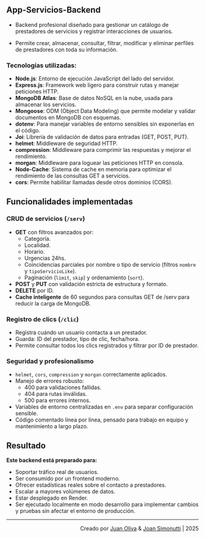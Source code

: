 ## App-Servicios-Backend

- Backend profesional diseñado para gestionar un catálogo de prestadores de servicios y registrar interacciones de usuarios.

- Permite crear, almacenar, consultar, filtrar, modificar y eliminar perfiles de prestadores con toda su información.

### Tecnologías utilizadas:

- **Node.js**: Entorno de ejecución JavaScript del lado del servidor.
- **Express.js**: Framework web ligero para construir rutas y manejar peticiones HTTP.
- **MongoDB Atlas**: Base de datos NoSQL en la nube, usada para almacenar los servicios.
- **Mongoose**: ODM (Object Data Modeling) que permite modelar y validar documentos en MongoDB con esquemas.
- **dotenv**: Para manejar variables de entorno sensibles sin exponerlas en el código.
- **Joi**: Librería de validación de datos para entradas (GET, POST, PUT).
- **helmet**: Middleware de seguridad HTTP.
- **compression**: Middleware para comprimir las respuestas y mejorar el rendimiento.
- **morgan**: Middleware para loguear las peticiones HTTP en consola.
- **Node-Cache**: Sistema de cache en memoria para optimizar el rendimiento de las consultas GET a servicios.
- **cors**: Permite habilitar llamadas desde otros dominios (CORS).

## Funcionalidades implementadas

### CRUD de servicios (`/serv`)

- **GET** con filtros avanzados por:
  - Categoría.
  - Localidad.
  - Horario.
  - Urgencias 24hs.
  - Coincidencias parciales por nombre o tipo de servicio (filtros `nombre` y `tipoServicioLike`).
  - Paginación (`limit`, `skip`) y ordenamiento (`sort`).
- **POST** y **PUT** con validación estricta de estructura y formato.
- **DELETE** por ID.
- **Cache inteligente** de 60 segundos para consultas GET de /serv para reducir la carga de MongoDB.

### Registro de clics (`/clic`)

- Registra cuándo un usuario contacta a un prestador.
- Guarda: ID del prestador, tipo de clic, fecha/hora.
- Permite consultar todos los clics registrados y filtrar por ID de prestador.

### Seguridad y profesionalismo

- `helmet`, `cors`, `compression` y `morgan` correctamente aplicados.
- Manejo de errores robusto:
  - 400 para validaciones fallidas.
  - 404 para rutas inválidas.
  - 500 para errores internos.
- Variables de entorno centralizadas en `.env` para separar configuración sensible.
- Código comentado línea por línea, pensado para trabajo en equipo y mantenimiento a largo plazo.

## Resultado

**Este backend está preparado para:**

- Soportar tráfico real de usuarios.
- Ser consumido por un frontend moderno.
- Ofrecer estadísticas reales sobre el contacto a prestadores.
- Escalar a mayores volúmenes de datos.
- Estar desplegado en Render.
- Ser ejecutado localmente en modo desarrollo para implementar cambios y pruebas sin afectar el entorno de producción.

---

<div align="end">

Creado por [Juan Oliva](https://github.com/JuanOlivaDev) & [Joan Simonutti](https://www.linkedin.com/in/joansimonutti/) | 2025

</div>
